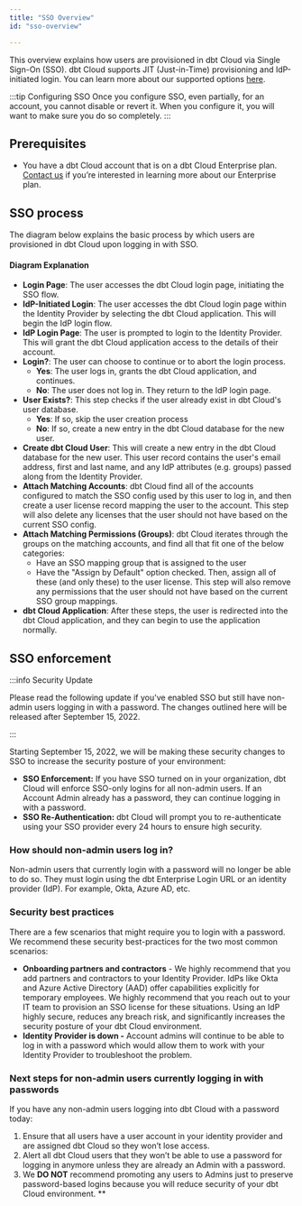```yaml
---
title: "SSO Overview"
id: "sso-overview"

---
```


This overview explains how users are provisioned in dbt Cloud via Single Sign-On (SSO).
dbt Cloud supports JIT (Just-in-Time) provisioning and IdP-initiated login. You can learn more about our supported options [here](https://www.getdbt.com/pricing/).

:::tip Configuring SSO 
Once you configure SSO, even partially, for an account, you cannot disable or revert it. When you configure it, you will want to make sure you do so completely.
:::

## Prerequisites

- You have a dbt Cloud account that is on a dbt Cloud Enterprise plan. [Contact us](mailto:sales@getdbt.com) if you’re interested in learning more about our Enterprise plan.


## SSO process

The diagram below explains the basic process by which users are provisioned in dbt Cloud upon logging in with SSO.

<Lightbox src="/img/sso_overview.png" title="SSO diagram" />

#### Diagram Explanation

- **Login Page**: The user accesses the dbt Cloud login page, initiating the SSO flow.
- **IdP-Initiated Login**: The user accesses the dbt Cloud login page within the Identity Provider by selecting the dbt Cloud application. This will begin the IdP login flow.
- **IdP Login Page**: The user is prompted to login to the Identity Provider. This will grant the dbt Cloud application access to the details of their account.
- **Login?**: The user can choose to continue or to abort the login process.
  - **Yes**: The user logs in, grants the dbt Cloud application, and continues.
  - **No**: The user does not log in. They return to the IdP login page.
- **User Exists?**: This step checks if the user already exist in dbt Cloud's user database.
  - **Yes**: If so, skip the user creation process
  - **No**: If so, create a new entry in the dbt Cloud database for the new user.
- **Create dbt Cloud User**: This will create a new entry in the dbt Cloud database for the new user. This user record contains the user's email address, first and last name, and any IdP attributes (e.g. groups) passed along from the Identity Provider.
- **Attach Matching Accounts**: dbt Cloud find all of the accounts configured to match the SSO config used by this user to log in, and then create a user license record mapping the user to the account. This step will also delete any licenses that the user should not have based on the current SSO config.
- **Attach Matching Permissions (Groups)**: dbt Cloud iterates through the groups on the matching accounts, and find all that fit one of the below categories:
  - Have an SSO mapping group that is assigned to the user
  - Have the "Assign by Default" option checked.
Then, assign all of these (and only these) to the user license. This step will also remove any permissions that the user should not have based on the current SSO group mappings.
- **dbt Cloud Application**: After these steps, the user is redirected into the dbt Cloud application, and they can begin to use the application normally.

## SSO enforcement

:::info Security Update

Please read the following update if you've enabled SSO but still have non-admin users logging in with a password. The changes outlined here will be released after September 15, 2022.

:::

Starting September 15, 2022, we will be making these security changes to SSO to increase the security posture of your environment:

* **SSO Enforcement:** If you have SSO turned on in your organization, dbt Cloud will enforce SSO-only logins for all non-admin users. If an Account Admin already has a password, they can continue logging in with a password.
* **SSO Re-Authentication:** dbt Cloud will prompt you to re-authenticate using your SSO provider every 24 hours to ensure high security.

### How should non-admin users log in?

Non-admin users that currently login with a password will no longer be able to do so. They must login using the dbt Enterprise Login URL or an identity provider (IdP). For example, Okta, Azure AD, etc.

### Security best practices

There are a few scenarios that might require you to login with a password. We recommend these security best-practices for the two most common scenarios:
* **Onboarding partners and contractors** - We highly recommend that you add partners and contractors to your Identity Provider. IdPs like Okta and Azure Active Directory (AAD) offer capabilities explicitly for temporary employees. We highly recommend that you reach out to your IT team to provision an SSO license for these situations. Using an IdP highly secure, reduces any breach risk, and significantly increases the security posture of your dbt Cloud environment.
* **Identity Provider is down -** Account admins will continue to be able to log in with a password which would allow them to work with your Identity Provider to troubleshoot the problem.

### Next steps for non-admin users currently logging in with passwords

If you have any non-admin users logging into dbt Cloud with a password today:

1. Ensure that all users have a user account in your identity provider and are assigned dbt Cloud so they won’t lose access.
2. Alert all dbt Cloud users that they won’t be able to use a password for logging in anymore unless they are already an Admin with a password.
3. We **DO NOT** recommend promoting any users to Admins just to preserve password-based logins because you will reduce security of your dbt Cloud environment.
**
